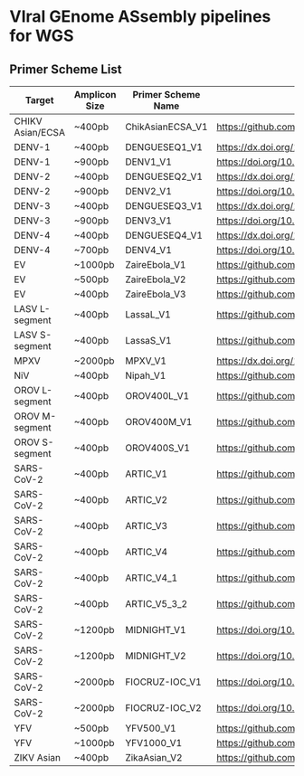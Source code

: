 # VIral GEnome ASsembly pipelines for WGS

## Primer Scheme List

| Target           | Amplicon Size | Primer Scheme Name | Reference                                                |
| ---------------- | ------------- | ------------------ | -------------------------------------------------------- |
| CHIKV Asian/ECSA | ~400pb        | ChikAsianECSA_V1   | https://github.com/zibraproject/zika-pipeline            |
| DENV-1           | ~400pb        | DENGUESEQ1_V1      | https://dx.doi.org/10.17504/protocols.io.kqdg39xxeg25/v2 |
| DENV-1           | ~900pb        | DENV1_V1           | https://doi.org/10.1038/s41467-021-22607-0               |
| DENV-2           | ~400pb        | DENGUESEQ2_V1      | https://dx.doi.org/10.17504/protocols.io.kqdg39xxeg25/v2 |
| DENV-2           | ~900pb        | DENV2_V1           | https://doi.org/10.1038/s41467-021-22607-0               |
| DENV-3           | ~400pb        | DENGUESEQ3_V1      | https://dx.doi.org/10.17504/protocols.io.kqdg39xxeg25/v2 |
| DENV-3           | ~900pb        | DENV3_V1           | https://doi.org/10.1038/s41467-021-22607-0               |
| DENV-4           | ~400pb        | DENGUESEQ4_V1      | https://dx.doi.org/10.17504/protocols.io.kqdg39xxeg25/v2 |
| DENV-4           | ~700pb        | DENV4_V1           | https://doi.org/10.1038/s41467-021-22607-0               |
| EV               | ~1000pb       | ZaireEbola_V1      | https://github.com/artic-network/artic-ncov2019          |
| EV               | ~500pb        | ZaireEbola_V2      | https://github.com/artic-network/artic-ncov2019          |
| EV               | ~400pb        | ZaireEbola_V3      | https://github.com/artic-network/artic-ncov2019          |
| LASV L-segment   | ~400pb        | LassaL_V1          | https://github.com/zibraproject/zika-pipeline            |
| LASV S-segment   | ~400pb        | LassaS_V1          | https://github.com/zibraproject/zika-pipeline            |
| MPXV             | ~2000pb       | MPXV_V1            | https://dx.doi.org/10.17504/protocols.io.5qpvob1nbl4o/v2 |
| NiV              | ~400pb        | Nipah_V1           | https://github.com/artic-network/artic-ncov2019          |
| OROV L-segment   | ~400pb        | OROV400L_V1        | https://github.com/zibraproject/zika-pipeline            |
| OROV M-segment   | ~400pb        | OROV400M_V1        | https://github.com/zibraproject/zika-pipeline            |
| OROV S-segment   | ~400pb        | OROV400S_V1        | https://github.com/zibraproject/zika-pipeline            |
| SARS-CoV-2       | ~400pb        | ARTIC_V1           | https://github.com/artic-network/artic-ncov2019          |
| SARS-CoV-2       | ~400pb        | ARTIC_V2           | https://github.com/artic-network/artic-ncov2019          |
| SARS-CoV-2       | ~400pb        | ARTIC_V3           | https://github.com/artic-network/artic-ncov2019          |
| SARS-CoV-2       | ~400pb        | ARTIC_V4           | https://github.com/artic-network/artic-ncov2019          |
| SARS-CoV-2       | ~400pb        | ARTIC_V4_1         | https://github.com/artic-network/artic-ncov2019          |
| SARS-CoV-2       | ~400pb        | ARTIC_V5_3_2       | https://github.com/quick-lab/SARS-CoV-2                  |
| SARS-CoV-2       | ~1200pb       | MIDNIGHT_V1        | https://doi.org/10.1093/biomethods/bpaa014               |
| SARS-CoV-2       | ~1200pb       | MIDNIGHT_V2        | https://doi.org/10.1093/biomethods/bpaa014               |
| SARS-CoV-2       | ~2000pb       | FIOCRUZ-IOC_V1     | https://doi.org/10.1101/2020.04.30.069039                |
| SARS-CoV-2       | ~2000pb       | FIOCRUZ-IOC_V2     | https://doi.org/10.1101/2020.04.30.069039                |
| YFV              | ~500pb        | YFV500_V1          | https://github.com/zibraproject/zika-pipeline            |
| YFV              | ~1000pb       | YFV1000_V1         | https://github.com/zibraproject/zika-pipeline            |
| ZIKV Asian       | ~400pb        | ZikaAsian_V2       | https://github.com/zibraproject/zika-pipeline            |
